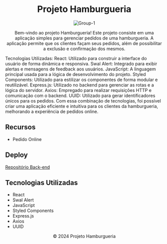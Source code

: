 
  <h1 align="center">Projeto Hamburgueria</h1>
    <p align="center"> <img src="https://i.ibb.co/PD9WTnj/Group-1-1.png" alt="Group-1" border="0"/> </p>
    <p align="center">  Bem-vindo ao projeto Hamburgueria! Este projeto consiste em uma aplicação simples para gerenciar pedidos de uma hamburgueria. A aplicação permite que os clientes façam seus pedidos, além de possibilitar a exclusão e confirmação dos mesmos.

Tecnologias Utilizadas:
React: Utilizado para construir a interface do usuário de forma dinâmica e responsiva.
Swal Alert: Integrado para exibir alertas e mensagens de feedback aos usuários.
JavaScript: A linguagem principal usada para a lógica de desenvolvimento do projeto.
Styled Components: Utilizado para estilizar os componentes de forma modular e reutilizável.
Express.js: Utilizado no backend para gerenciar as rotas e a lógica do servidor.
Axios: Empregado para realizar requisições HTTP e comunicação com o backend.
UUID: Utilizado para gerar identificadores únicos para os pedidos.
Com essa combinação de tecnologias, foi possível criar uma aplicação eficiente e intuitiva para os clientes da hamburgueria, melhorando a experiência de pedidos online.
</p>
  <h2>Recursos</h2>
  <ul>
    <li>Pedido Online</li>
  </ul>

<h2>Deploy</h2>
   <p>
        <a href="https://github.com/katyalmeida/hamburgueria-backend.git">Repositório Back-end</a>
    </p>
 <h2>Tecnologias Utilizadas</h2>
    <ul>
        <li>React</li>
        <li>Swal Alert</li>
        <li>JavaScript</li>
        <li>Styled Components</li>
        <li>Express.js</li>
        <li>Axios</li>
        <li>UUID</li>
    </ul>

   <footer align="center">
        &copy; 2024 Projeto Hamburgueria
    </footer>
